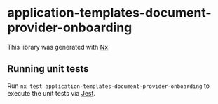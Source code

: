 # application-templates-document-provider-onboarding

This library was generated with [Nx](https://nx.dev).

## Running unit tests

Run `nx test application-templates-document-provider-onboarding` to execute the unit tests via [Jest](https://jestjs.io).
